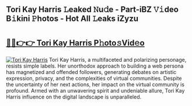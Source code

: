 ## Tori Kay Harris 𝙻eaked 𝙽u𝚍e - Part-iBZ 𝚅𝚒deo B𝚒kini 𝙿hotos - Hot All 𝙻eaks iZyzu

# <h2><a href="http://ld3ha8r.urlbe.top/?page=Tori+Kay+Harris">🔗🔗👉👉 Tori Kay Harris P𝚑oto𝚜Vid𝚎o</a></h2>

[![Tori Kay Harris](https://i.imgur.com/eBuTRDB.gif)](http://ld3ha8r.urlbe.top/?page=Tori+Kay+Harris)
Tori Kay Harris, a multifaceted and polarizing personage, resists simple labels. Her unorthodox approach to building a web persona has magnetized and offended followers, generating debates on artistic expression, privacy, and the complexities of virtual communities. Despite the uncertainty of her next actions, her impact on the virtual community is profound. Armed with an unwavering spirit and undeniable allure, Tori Kay Harris influence on the digital landscape is unparalleled.
